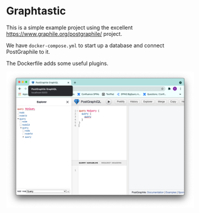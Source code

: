 # Graphtastic

This is a simple example project using the excellent https://www.graphile.org/postgraphile/ project.

We have `docker-compose.yml` to start up a database and connect PostGraphile to it.

The Dockerfile adds some useful plugins.

<img src='screen.png' />
